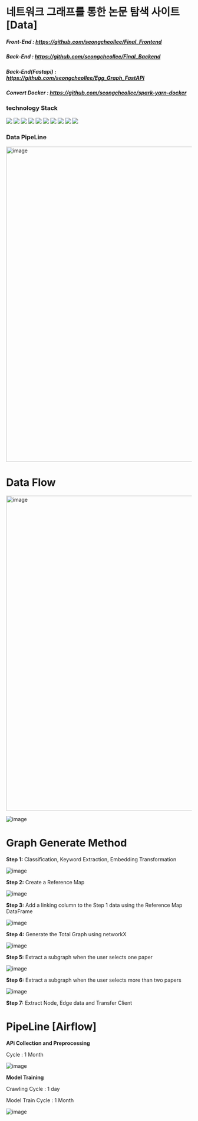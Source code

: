 # 네트워크 그래프를 통한 논문 탐색 사이트 [Data]

##### Front-End : https://github.com/seongcheollee/Final_Frontend 
##### Back-End : https://github.com/seongcheollee/Final_Backend
##### Back-End(Fastapi) : https://github.com/seongcheollee/Egg_Graph_FastAPI
##### Convert Docker : https://github.com/seongcheollee/spark-yarn-docker

### technology Stack
<div>
<img src="https://img.shields.io/badge/Python-3776AB?style=for-the-badge&logo=Python&logoColor=white">
<img src="https://img.shields.io/badge/pytorch-EE4C2C?style=for-the-badge&logo=pytorch&logoColor=white">
<img src="https://img.shields.io/badge/selenium-43B02A?style=for-the-badge&logo=selenium&logoColor=white">  
<img src="https://img.shields.io/badge/amazonec2-FF9900?style=for-the-badge&logo=amazonec2&logoColor=white">
<img src="https://img.shields.io/badge/Ubuntu-E95420?style=for-the-badge&logo=Ubuntu&logoColor=white">  
<img src="https://img.shields.io/badge/apachehadoop-66CCFF?style=for-the-badge&logo=apachehadoop&logoColor=white">
<img src="https://img.shields.io/badge/Zookeeper-E95420?style=for-the-badge&logo=Zookeeper&logoColor=white">  
<img src="https://img.shields.io/badge/apachespark-E25A1C?style=for-the-badge&logo=apachespark&logoColor=white">
<img src="https://img.shields.io/badge/MongoDB-47A248?style=for-the-badge&logo=MongoDB&logoColor=white">
<img src="https://img.shields.io/badge/apacheairflow-017CEE?style=for-the-badge&logo=apacheairflow&logoColor=white">

</div>

### Data PipeLine
<img width="854" alt="image" src="https://github.com/seongcheollee/EGG_Data/assets/59824783/2db8003c-42d3-4092-b86b-ce037532dde1">


# Data Flow

<img width="854" alt="image" src="https://github.com/seongcheollee/EGG_Data/assets/59824783/8a6ad6f1-cb8f-4c76-a4b2-0ba6f3a1717d">

![image](https://github.com/seongcheollee/EGG_Data/assets/59824783/8a6ad6f1-cb8f-4c76-a4b2-0ba6f3a1717d)

# Graph Generate Method
**Step 1:** Classification, Keyword Extraction, Embedding Transformation 

![image](https://github.com/seongcheollee/EGG_Data/assets/59824783/297b0349-e2ff-4f6c-b65a-ec264a4a933f)

**Step 2:** Create a Reference Map 

![image](https://github.com/seongcheollee/EGG_Data/assets/59824783/dfc6eb32-f767-4c4e-867e-d4833731aee4)

**Step 3:** Add a linking column to the Step 1 data using the Reference Map DataFrame 

![image](https://github.com/seongcheollee/EGG_Data/assets/59824783/0a1accd7-6bea-4c71-b4f9-f3274cabf202)

**Step 4:** Generate the Total Graph using networkX 

![image](https://github.com/seongcheollee/EGG_Data/assets/59824783/7939c414-3ef0-4001-b72a-dbac7b3edb51)

**Step 5:** Extract a subgraph when the user selects one paper 

![image](https://github.com/seongcheollee/EGG_Data/assets/59824783/7df8c8f8-a13f-4a16-83be-987428b6ed55)

**Step 6:** Extract a subgraph when the user selects more than two papers 

![image](https://github.com/seongcheollee/EGG_Data/assets/59824783/3eaab726-32d8-461f-9b2c-c88566ffb6b4)

**Step 7:** Extract Node, Edge data and Transfer Client 



# PipeLine [Airflow]

**APi Collection and Preprocessing**

Cycle : 1 Month

![image](https://github.com/seongcheollee/EGG_Data/assets/59824783/a80d90fb-2d7a-4920-b83e-b553602c6a9f)


**Model Training**

Crawling Cycle : 1 day

Model Train Cycle : 1 Month

![image](https://github.com/seongcheollee/EGG_Data/assets/59824783/a9537180-b761-4531-8869-30172e6d0d2f)

